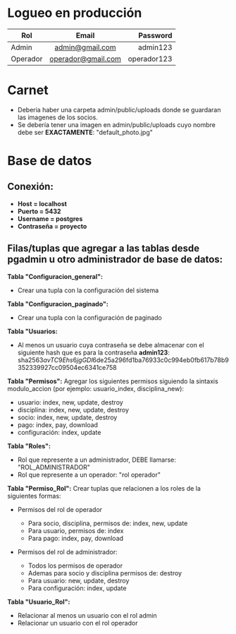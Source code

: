 # Logueo en producción
| Rol        | Email           | Password  |
| ------------- |:-------------:| -:|
| Admin      | admin@gmail.com | admin123 |
| Operador | operador@gmail.com | operador123 |

# Carnet

- Deberia haber una carpeta admin/public/uploads donde se guardaran las imagenes de los socios.
- Se debería tener una imagen en admin/public/uploads cuyo nombre debe ser **EXACTAMENTE**: "default_photo.jpg"

# Base de datos

## Conexión:
* **Host = localhost**
* **Puerto = 5432**
* **Username = postgres**
* **Contraseña = proyecto**

## Filas/tuplas que agregar a las tablas desde pgadmin u otro administrador de base de datos:

**Tabla "Configuracion_general":**
* Crear una tupla con la configuración del sistema

**Tabla "Configuracion_paginado":** 
* Crear una tupla con la configuración de paginado

**Tabla "Usuarios:**

* Al menos un usuario cuya contraseña se debe almacenar con el siguiente hash que es para la contraseña **admin123**:
sha256$3avTC9Ehs6jgGDl6$de25a296fd1ba76933c0c994eb0fb617b78b9352339927cc09504ec6341ce758

**Tabla "Permisos":**
Agregar los siguientes permisos siguiendo la sintaxis modulo_accion (por ejemplo: usuario_index, disciplina_new):

* usuario: index, new, update, destroy
* disciplina: index, new, update, destroy
* socio: index, new, update, destroy
* pago: index, pay, download
* configuración: index, update

**Tabla "Roles":**
* Rol que represente a un administrador, DEBE llamarse: "ROL_ADMINISTRADOR"
* Rol que represente a un operador: "rol operador"

**Tabla "Permiso_Rol":**
Crear tuplas que relacionen a los roles de la siguientes formas:

* Permisos del rol de operador
  * Para socio, disciplina, permisos de: index, new, update
  * Para usuario, permisos de: index
  * Para pago: index, pay, download

* Permisos del rol de administrador: 
  * Todos los permisos de operador
  * Ademas para socio y disciplina permisos de: destroy
  * Para usuario: new, update, destroy
  * Para configuración: index, update

**Tabla "Usuario_Rol":**
* Relacionar al menos un usuario con el rol admin
* Relacionar un usuario con el rol operador